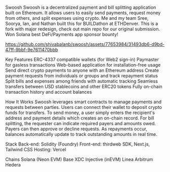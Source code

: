 Swoosh
Swoosh is a decentralized payment and bill splitting application built on Ethereum. It allows users to easily send payments, request money from others, and split expenses using crypto.
Me and my team Sree, Soorya, Ian, and Nathan built this for BUILDathon at ETHDenver. This is a fork with major redesign, check out main repo for our original submission.
Won Solana best DeFi/Payments app sponsor bounty!


https://github.com/shivabalanb/swoosh/assets/77653984/31493db6-d9bd-47ff-9bbf-9e7611470bbb


Key Features
ERC-4337 compatible wallets (for Web2 sign-in)
Paymaster for gasless transactions
Web-based application for installation-free usage
Send direct crypto payments to anyone with an Ethereum address
Create payment requests from individuals or groups and track repayment status
Split bills and expenses among friends with automatic tracking
Seamless transfers between USD stablecoins and other ERC20 tokens
Fully on-chain transaction history and account balances

How It Works
Swoosh leverages smart contracts to manage payments and requests between parties. Users can connect their wallet to deposit crypto funds for transfers.
To send money, a user simply enters the recipient's address and payment details which creates an on-chain record.
For bill splitting, the requester can indicate required payers and amounts owed. Payers can then approve or decline requests.
As repayments occur, balances automatically update to track outstanding amounts in real time.

Stack
Back-end: Solidity (Foundry)
Front-end: thirdweb SDK, Next.js, Tailwind CSS
Hosting: Vercel

Chains
Solana (Neon EVM)
Base
XDC
Injective (inEVM)
Linea
Arbitrum
Hedera
